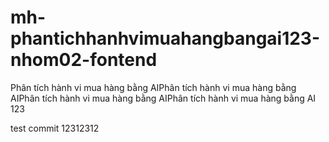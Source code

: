 # mh-phantichhanhvimuahangbangai123-nhom02-fontend
Phân tích hành vi mua hàng bằng AIPhân tích hành vi mua hàng bằng AIPhân tích hành vi mua hàng bằng AIPhân tích hành vi mua hàng bằng AI 123


test commit
12312312
